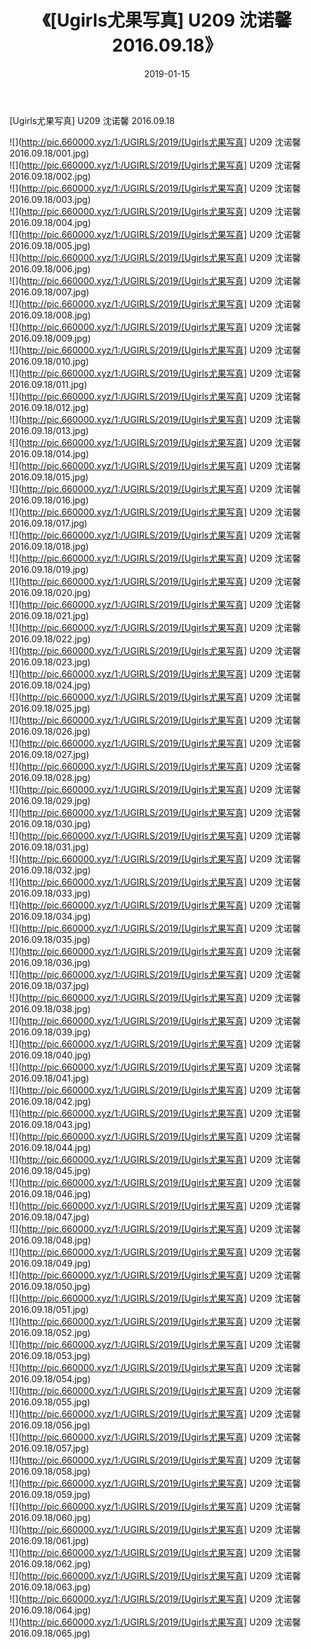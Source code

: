 ﻿---
layout: post
title:  《[Ugirls尤果写真] U209 沈诺馨 2016.09.18》
date:   2019-01-15
img: http://pic.660000.xyz/1:/UGIRLS/2019/[Ugirls尤果写真] U209 沈诺馨 2016.09.18/000.jpg
categories: [美女, 清纯, 唯美]
---

[Ugirls尤果写真] U209 沈诺馨 2016.09.18

 ![](http://pic.660000.xyz/1:/UGIRLS/2019/[Ugirls尤果写真] U209 沈诺馨 2016.09.18/001.jpg) <br>![](http://pic.660000.xyz/1:/UGIRLS/2019/[Ugirls尤果写真] U209 沈诺馨 2016.09.18/002.jpg) <br>![](http://pic.660000.xyz/1:/UGIRLS/2019/[Ugirls尤果写真] U209 沈诺馨 2016.09.18/003.jpg) <br>![](http://pic.660000.xyz/1:/UGIRLS/2019/[Ugirls尤果写真] U209 沈诺馨 2016.09.18/004.jpg) <br>![](http://pic.660000.xyz/1:/UGIRLS/2019/[Ugirls尤果写真] U209 沈诺馨 2016.09.18/005.jpg) <br>![](http://pic.660000.xyz/1:/UGIRLS/2019/[Ugirls尤果写真] U209 沈诺馨 2016.09.18/006.jpg) <br>![](http://pic.660000.xyz/1:/UGIRLS/2019/[Ugirls尤果写真] U209 沈诺馨 2016.09.18/007.jpg) <br>![](http://pic.660000.xyz/1:/UGIRLS/2019/[Ugirls尤果写真] U209 沈诺馨 2016.09.18/008.jpg) <br>![](http://pic.660000.xyz/1:/UGIRLS/2019/[Ugirls尤果写真] U209 沈诺馨 2016.09.18/009.jpg) <br>![](http://pic.660000.xyz/1:/UGIRLS/2019/[Ugirls尤果写真] U209 沈诺馨 2016.09.18/010.jpg) <br>![](http://pic.660000.xyz/1:/UGIRLS/2019/[Ugirls尤果写真] U209 沈诺馨 2016.09.18/011.jpg) <br>![](http://pic.660000.xyz/1:/UGIRLS/2019/[Ugirls尤果写真] U209 沈诺馨 2016.09.18/012.jpg) <br>![](http://pic.660000.xyz/1:/UGIRLS/2019/[Ugirls尤果写真] U209 沈诺馨 2016.09.18/013.jpg) <br>![](http://pic.660000.xyz/1:/UGIRLS/2019/[Ugirls尤果写真] U209 沈诺馨 2016.09.18/014.jpg) <br>![](http://pic.660000.xyz/1:/UGIRLS/2019/[Ugirls尤果写真] U209 沈诺馨 2016.09.18/015.jpg) <br>![](http://pic.660000.xyz/1:/UGIRLS/2019/[Ugirls尤果写真] U209 沈诺馨 2016.09.18/016.jpg) <br>![](http://pic.660000.xyz/1:/UGIRLS/2019/[Ugirls尤果写真] U209 沈诺馨 2016.09.18/017.jpg) <br>![](http://pic.660000.xyz/1:/UGIRLS/2019/[Ugirls尤果写真] U209 沈诺馨 2016.09.18/018.jpg) <br>![](http://pic.660000.xyz/1:/UGIRLS/2019/[Ugirls尤果写真] U209 沈诺馨 2016.09.18/019.jpg) <br>![](http://pic.660000.xyz/1:/UGIRLS/2019/[Ugirls尤果写真] U209 沈诺馨 2016.09.18/020.jpg) <br>![](http://pic.660000.xyz/1:/UGIRLS/2019/[Ugirls尤果写真] U209 沈诺馨 2016.09.18/021.jpg) <br>![](http://pic.660000.xyz/1:/UGIRLS/2019/[Ugirls尤果写真] U209 沈诺馨 2016.09.18/022.jpg) <br>![](http://pic.660000.xyz/1:/UGIRLS/2019/[Ugirls尤果写真] U209 沈诺馨 2016.09.18/023.jpg) <br>![](http://pic.660000.xyz/1:/UGIRLS/2019/[Ugirls尤果写真] U209 沈诺馨 2016.09.18/024.jpg) <br>![](http://pic.660000.xyz/1:/UGIRLS/2019/[Ugirls尤果写真] U209 沈诺馨 2016.09.18/025.jpg) <br>![](http://pic.660000.xyz/1:/UGIRLS/2019/[Ugirls尤果写真] U209 沈诺馨 2016.09.18/026.jpg) <br>![](http://pic.660000.xyz/1:/UGIRLS/2019/[Ugirls尤果写真] U209 沈诺馨 2016.09.18/027.jpg) <br>![](http://pic.660000.xyz/1:/UGIRLS/2019/[Ugirls尤果写真] U209 沈诺馨 2016.09.18/028.jpg) <br>![](http://pic.660000.xyz/1:/UGIRLS/2019/[Ugirls尤果写真] U209 沈诺馨 2016.09.18/029.jpg) <br>![](http://pic.660000.xyz/1:/UGIRLS/2019/[Ugirls尤果写真] U209 沈诺馨 2016.09.18/030.jpg) <br>![](http://pic.660000.xyz/1:/UGIRLS/2019/[Ugirls尤果写真] U209 沈诺馨 2016.09.18/031.jpg) <br>![](http://pic.660000.xyz/1:/UGIRLS/2019/[Ugirls尤果写真] U209 沈诺馨 2016.09.18/032.jpg) <br>![](http://pic.660000.xyz/1:/UGIRLS/2019/[Ugirls尤果写真] U209 沈诺馨 2016.09.18/033.jpg) <br>![](http://pic.660000.xyz/1:/UGIRLS/2019/[Ugirls尤果写真] U209 沈诺馨 2016.09.18/034.jpg) <br>![](http://pic.660000.xyz/1:/UGIRLS/2019/[Ugirls尤果写真] U209 沈诺馨 2016.09.18/035.jpg) <br>![](http://pic.660000.xyz/1:/UGIRLS/2019/[Ugirls尤果写真] U209 沈诺馨 2016.09.18/036.jpg) <br>![](http://pic.660000.xyz/1:/UGIRLS/2019/[Ugirls尤果写真] U209 沈诺馨 2016.09.18/037.jpg) <br>![](http://pic.660000.xyz/1:/UGIRLS/2019/[Ugirls尤果写真] U209 沈诺馨 2016.09.18/038.jpg) <br>![](http://pic.660000.xyz/1:/UGIRLS/2019/[Ugirls尤果写真] U209 沈诺馨 2016.09.18/039.jpg) <br>![](http://pic.660000.xyz/1:/UGIRLS/2019/[Ugirls尤果写真] U209 沈诺馨 2016.09.18/040.jpg) <br>![](http://pic.660000.xyz/1:/UGIRLS/2019/[Ugirls尤果写真] U209 沈诺馨 2016.09.18/041.jpg) <br>![](http://pic.660000.xyz/1:/UGIRLS/2019/[Ugirls尤果写真] U209 沈诺馨 2016.09.18/042.jpg) <br>![](http://pic.660000.xyz/1:/UGIRLS/2019/[Ugirls尤果写真] U209 沈诺馨 2016.09.18/043.jpg) <br>![](http://pic.660000.xyz/1:/UGIRLS/2019/[Ugirls尤果写真] U209 沈诺馨 2016.09.18/044.jpg) <br>![](http://pic.660000.xyz/1:/UGIRLS/2019/[Ugirls尤果写真] U209 沈诺馨 2016.09.18/045.jpg) <br>![](http://pic.660000.xyz/1:/UGIRLS/2019/[Ugirls尤果写真] U209 沈诺馨 2016.09.18/046.jpg) <br>![](http://pic.660000.xyz/1:/UGIRLS/2019/[Ugirls尤果写真] U209 沈诺馨 2016.09.18/047.jpg) <br>![](http://pic.660000.xyz/1:/UGIRLS/2019/[Ugirls尤果写真] U209 沈诺馨 2016.09.18/048.jpg) <br>![](http://pic.660000.xyz/1:/UGIRLS/2019/[Ugirls尤果写真] U209 沈诺馨 2016.09.18/049.jpg) <br>![](http://pic.660000.xyz/1:/UGIRLS/2019/[Ugirls尤果写真] U209 沈诺馨 2016.09.18/050.jpg) <br>![](http://pic.660000.xyz/1:/UGIRLS/2019/[Ugirls尤果写真] U209 沈诺馨 2016.09.18/051.jpg) <br>![](http://pic.660000.xyz/1:/UGIRLS/2019/[Ugirls尤果写真] U209 沈诺馨 2016.09.18/052.jpg) <br>![](http://pic.660000.xyz/1:/UGIRLS/2019/[Ugirls尤果写真] U209 沈诺馨 2016.09.18/053.jpg) <br>![](http://pic.660000.xyz/1:/UGIRLS/2019/[Ugirls尤果写真] U209 沈诺馨 2016.09.18/054.jpg) <br>![](http://pic.660000.xyz/1:/UGIRLS/2019/[Ugirls尤果写真] U209 沈诺馨 2016.09.18/055.jpg) <br>![](http://pic.660000.xyz/1:/UGIRLS/2019/[Ugirls尤果写真] U209 沈诺馨 2016.09.18/056.jpg) <br>![](http://pic.660000.xyz/1:/UGIRLS/2019/[Ugirls尤果写真] U209 沈诺馨 2016.09.18/057.jpg) <br>![](http://pic.660000.xyz/1:/UGIRLS/2019/[Ugirls尤果写真] U209 沈诺馨 2016.09.18/058.jpg) <br>![](http://pic.660000.xyz/1:/UGIRLS/2019/[Ugirls尤果写真] U209 沈诺馨 2016.09.18/059.jpg) <br>![](http://pic.660000.xyz/1:/UGIRLS/2019/[Ugirls尤果写真] U209 沈诺馨 2016.09.18/060.jpg) <br>![](http://pic.660000.xyz/1:/UGIRLS/2019/[Ugirls尤果写真] U209 沈诺馨 2016.09.18/061.jpg) <br>![](http://pic.660000.xyz/1:/UGIRLS/2019/[Ugirls尤果写真] U209 沈诺馨 2016.09.18/062.jpg) <br>![](http://pic.660000.xyz/1:/UGIRLS/2019/[Ugirls尤果写真] U209 沈诺馨 2016.09.18/063.jpg) <br>![](http://pic.660000.xyz/1:/UGIRLS/2019/[Ugirls尤果写真] U209 沈诺馨 2016.09.18/064.jpg) <br>![](http://pic.660000.xyz/1:/UGIRLS/2019/[Ugirls尤果写真] U209 沈诺馨 2016.09.18/065.jpg) <br>
